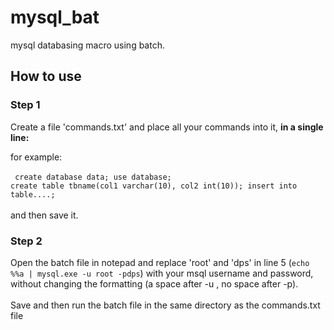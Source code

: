 # mysql_bat
mysql databasing macro using batch.

## How to use
### Step 1
Create a file 'commands.txt' and place all your commands into it, <b>in a single line:</b>

for example:<br><br>
<code>
    create database data; use database; create table tbname(col1 varchar(10), col2 int(10)); insert into table....;
</code><br><br>
and then save it.
### Step 2
Open the batch file in notepad and replace 'root' and 'dps' in line 5 (<code>echo %%a | mysql.exe -u root -pdps</code>) with your msql username and password, without changing the formatting (a space after -u , no space after -p).<br><br>Save and then run the batch file in the same directory as the commands.txt file

